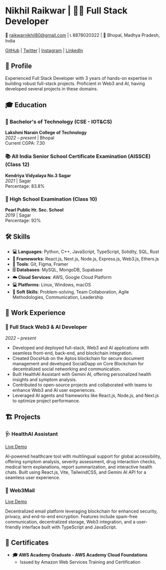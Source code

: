 # Nikhil Raikwar | 👨‍💻 Full Stack Developer

📧 raikwarnikhil80@gmail.com | 📞 8878020322 | 📍 Bhopal, Madhya Pradesh, India

[GitHub](https://github.com/NikhilRaikwar) | [Twitter](https://twitter.com/NikhilRaikwarr) | [Instagram](https://instagram.com/nikhilraikwar_18) | [LinkedIn](https://www.linkedin.com/in/nikhilraikwar16/)


## 📝 Profile

Experienced Full Stack Developer with 3 years of hands-on expertise in building robust full-stack projects. Proficient in Web3 and AI, having developed several projects in these domains.

## 🎓 Education

### 🏫 Bachelor's of Technology (CSE - IOT&CS)
**Lakshmi Narain College of Technology**  
*2022 – present* | Bhopal  
Current CGPA: 7.30

### 📚 All India Senior School Certificate Examination (AISSCE) (Class 12)
**Kendriya Vidyalaya No.3 Sagar**  
*2021* | Sagar  
Percentage: 83.8%

### 🏫 High School Examination (Class 10)
**Pearl Public Hr. Sec. School**  
*2019* | Sagar  
Percentage: 92%

## 🛠 Skills

- **💻 Languages**: Python, C++, JavaScript, TypeScript, Solidity, SQL, Rust
- **🔧 Frameworks**: React.js, Next.js, Node.js, Express.js, Web3.js, Ethers.js
- **🔨 Tools**: Git, Figma, Framer
- **🗄️ Databases**: MySQL, MongoDB, Supabase
- **☁️ Cloud Services**: AWS, Google Cloud Platform
- **💻 Platforms**: Linux, Windows, macOS
- **🤝 Soft Skills**: Problem-solving, Team Collaboration, Agile Methodologies, Communication, Leadership

## 💼 Work Experience

### 🚀 Full Stack Web3 & AI Developer
*2022 – present*

- Developed and deployed full-stack, Web3 and AI applications with seamless front-end, back-end, and blockchain integration.
- Created DocsHub on the Aptos blockchain for secure document management and developed SocialDapp on Core Blockchain for decentralized social networking and communication.
- Built HealthAI Assistant with Gemini AI, offering personalized health insights and symptom analysis.
- Contributed to open-source projects and collaborated with teams to enhance Web3 and AI user experiences.
- Leveraged AI agents and frameworks like React.js, Node.js, and Next.js to optimize project performance.

## 🏗 Projects

### 🩺 HealthAI Assistant
[Live Demo](https://health-ai-assistant.vercel.app/)

AI-powered healthcare tool with multilingual support for global accessibility, offering symptom analysis, severity assessment, drug interaction checks, medical term explanations, report summarization, and interactive health chats. Built using React.js, Vite, TailwindCSS, and Gemini AI API for a seamless user experience.

### 📧 Web3Mail
[Live Demo](http://web3mail-nine.vercel.app/)

Decentralized email platform leveraging blockchain for enhanced security, privacy, and end-to-end encryption. Features include spam-free communication, decentralized storage, Web3 integration, and a user-friendly interface built with TypeScript and JavaScript.

## 🏅 Certificates

- **🎓 AWS Academy Graduate - AWS Academy Cloud Foundations**
  - Issued by Amazon Web Services Training and Certification
